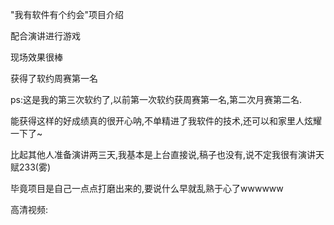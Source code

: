 "我有软件有个约会"项目介绍

配合演讲进行游戏

现场效果很棒

获得了软约周赛第一名

ps:这是我的第三次软约了,以前第一次软约获周赛第一名,第二次月赛第二名.

能获得这样的好成绩真的很开心呐,不单精进了我软件的技术,还可以和家里人炫耀一下了~

比起其他人准备演讲两三天,我基本是上台直接说,稿子也没有,说不定我很有演讲天赋233(雾)

毕竟项目是自己一点点打磨出来的,要说什么早就乱熟于心了wwwwww

高清视频: